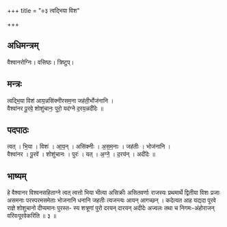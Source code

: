 +++
title = "०३ त्वद्भिया विश"

+++
## अधिमन्त्रम्
वैश्वानरोग्निः। वसिष्ठः। त्रिष्टुप्।

## मन्त्रः
त्वद्भि॒या विश॑ आय॒न्नसि॑क्नीरसम॒ना जह॑ती॒र्भोज॑नानि ।  
वैश्वा॑नर पू॒रवे॒ शोशु॑चानः॒ पुरो॒ यद॑ग्ने द॒रय॒न्नदी॑देः ॥

## पदपाठः
त्वत् । भि॒या । विशः॑ । आ॒य॒न् । असि॑क्नीः । अ॒स॒म॒नाः । जह॑तीः । भोज॑नानि ।  
वैश्वा॑नर । पू॒रवे॑ । शोशु॑चानः । पुरः॑ । यत् । अ॒ग्ने॒ । द॒रय॑न् । अदी॑देः ॥

## भाष्यम्
हे वैश्वानर विश्वनसहिताग्ने त्वत् त्वत्तो भिया भीत्या असिक्रीः असितवर्णाः राजस्यः प्रथमार्थे द्वितीया विशः प्रजाः असमनाः परस्परमसमेताः भोजनानि धनानि जहतीः त्यजन्त्यः आयन् आगच्छन् । कदेत्यत आह यद्यदा पूरवे राज्ञे शोशुचानो दीप्यमानः पुरस्त- स्य शत्रूणां पुरो दरयन् दारयन् अदीदेः अज्वलः तथा च निगमः-अंहोराजन् वरिवःपूरवेकरिति ॥ ३ ॥